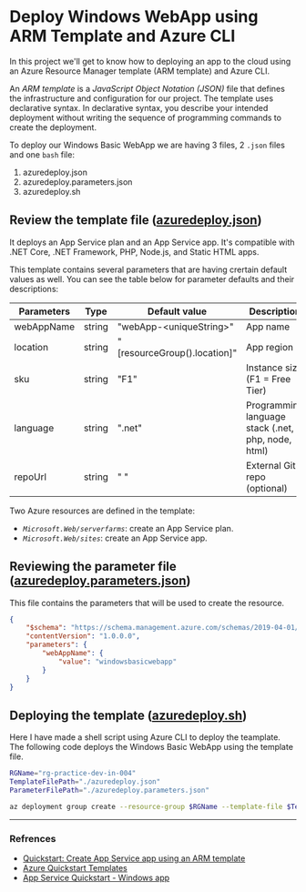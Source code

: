 # Deploy Windows WebApp using ARM Template and Azure CLI 

In this project we'll get to know how to deploying an app to the cloud using an Azure Resource Manager template (ARM template) and Azure CLI.

An *ARM template* is a *JavaScript Object Notation (JSON)* file that defines the infrastructure and configuration for our project. The template uses declarative syntax. In declarative syntax, you describe your intended deployment without writing the sequence of programming commands to create the deployment.

To deploy our Windows Basic WebApp we are having 3 files, 2 `.json` files and one `bash` file:
  1. azuredeploy.json
  2. azuredeploy.parameters.json
  3. azuredeploy.sh


## Review the template file ([azuredeploy.json](https://github.com/jainayu/webapp-basic-windows-azure-template/blob/main/azuredeploy.json))

It deploys an App Service plan and an App Service app. It's compatible with .NET Core, .NET Framework, PHP, Node.js, and Static HTML apps.

This template contains several parameters that are having crertain default values as well. You can see the table below for parameter defaults and their descriptions:

Parameters	| Type	    | Default value	                | Description
------------|-----------|-------------------------------|---------------------
webAppName	| string	| "webApp-\<uniqueString>"	    | App name
location	| string	| "[resourceGroup().location]"	| App region
sku	        | string	| "F1"	                        | Instance size (F1 = Free Tier)
language	| string	| ".net"	                    | Programming language stack (.net, php, node, html)
repoUrl	    | string	| " "	                        | External Git repo (optional)

Two Azure resources are defined in the template:
- *`Microsoft.Web/serverfarms`*: create an App Service plan.
- *`Microsoft.Web/sites`*: create an App Service app.


## Reviewing the parameter file ([azuredeploy.parameters.json](https://github.com/jainayu/webapp-basic-windows-azure-template/blob/main/azuredeploy.parameters.json))

This file contains the parameters that will be used to create the resource.

```json
{
    "$schema": "https://schema.management.azure.com/schemas/2019-04-01/deploymentParameters.json#",
    "contentVersion": "1.0.0.0",
    "parameters": {
        "webAppName": {
            "value": "windowsbasicwebapp"
        }
    }
}
```

## Deploying the template ([azuredeploy.sh](https://github.com/jainayu/webapp-basic-windows-azure-template/blob/main/azuredeploy.sh))

Here I have made a shell script using Azure CLI to deploy the teamplate. 
The following code deploys the Windows Basic WebApp using the template file.

```bash
RGName="rg-practice-dev-in-004"
TemplateFilePath="./azuredeploy.json"
ParameterFilePath="./azuredeploy.parameters.json"

az deployment group create --resource-group $RGName --template-file $TemplateFilePath --parameters $ParameterFilePath
```


----------

### Refrences

- [Quickstart: Create App Service app using an ARM template](https://docs.microsoft.com/en-us/azure/app-service/quickstart-arm-template?pivots=platform-windows)
- [Azure Quickstart Templates](https://github.com/Azure/azure-quickstart-templates/tree/master/quickstarts/microsoft.web/webapp-basic-windows)
- [App Service Quickstart - Windows app](https://azure.microsoft.com/en-us/resources/templates/101-app-service-docs-windows/)
